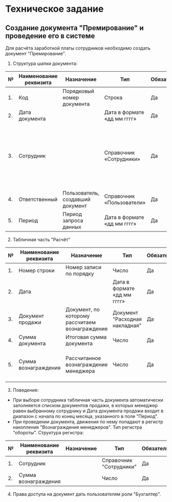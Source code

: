 # Техническое задание

## Создание документа "Премирование" и проведение его в системе

Для расчёта заработной платы сотрудников необходимо создать документ "Премирование".

1. Структура шапки документа:

| №   | Наименование реквизита | Назначение                       | Тип                         | Обязательное | Тип заполнения | Комментарий                                                                                        |
| --- | ---------------------- | -------------------------------- | --------------------------- | ------------ | -------------- | -------------------------------------------------------------------------------------------------- |
| 1.  | Код                    | Порядковый номер документа       | Строка                      | Да           | А              |                                                                                                    |
| 2.  | Дата документа         |                                  | Дата в формате «дд мм гггг» | Да           | А              |                                                                                                    |
| 3.  | Сотрудник              |                                  | Справочник «Сотрудники»     | Да           | П              | Заполняется пользователем, в дальнейшем по этому менеджеру будет произведён расчет сдельной оплаты |
| 4.  | Ответственный          | Пользователь, создавший документ | Справочник «Пользователи»   | Да           | А              |                                                                                                    |
| 5.  | Период                 | Период запроса данных            | Дата в формате «дд мм гггг» | Да           | П              |                                                                                                    |

2. Табличная часть "Расчёт"

| №   | Наименование реквизита | Назначение                                      | Тип                            | Обязательное | Тип заполнения | Комментарий                                        |
| --- | ---------------------- | ----------------------------------------------- | ------------------------------ | ------------ | -------------- | -------------------------------------------------- |
| 1.  | Номер строки           | Номер записи по порядку                         | Число                          | Да           | А              |                                                    |
| 2.  | Дата                   |                                                 | Дата в формате «дд мм гггг»    | Да           | А              |                                                    |
| 3.  | Документ продажи       | Документ, по которому рассчитаем вознаграждение | Документ "Расходная накладная" | Да           | А              |                                                    |
| 4.  | Сумма документа        | Итоговая сумма документа                        | Число                          | Да           | А              |                                                    |
| 5.  | Сумма вознаграждения   | Рассчитанное вознаграждение менеджера           | Число                          | Да           | А              | Рассчитывается по формуле "Сумма документа" * 0.05 |

3. Поведение: 
- При выборе сотрудника табличная часть документа автоматически заполняется списком документов продажи, в которых менеджер равен выбранному сотруднику и Дата документа продажи входит в диапазон с начала по конец месяца, указанного в поле "Период".
- При проведении документа, движения по нему попадают в регистр накопления "Вознаграждения менеджеров". Тип регистра "обороты". Структура регистра:

| №   | Наименование реквизита | Назначение | Тип                     | Обязательное | Тип заполнения | Комментарий |
| --- | ---------------------- | ---------- | ----------------------- | ------------ | -------------- | ----------- |
| 1.  | Сотрудник              |            | Справочник "Сотрудники" | Да           | А              |             |
| 2.  | Сумма вознаграждения   |            | Число                   | Да           | А              |             |

4. Права доступа на документ дать пользователям роли "Бухгалтер".